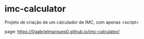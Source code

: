 # imc-calculator
Projeto de criação de um calculador de IMC, com apenas &lt;script>

page: https://0gabrielmarques0.github.io/imc-calculator/
